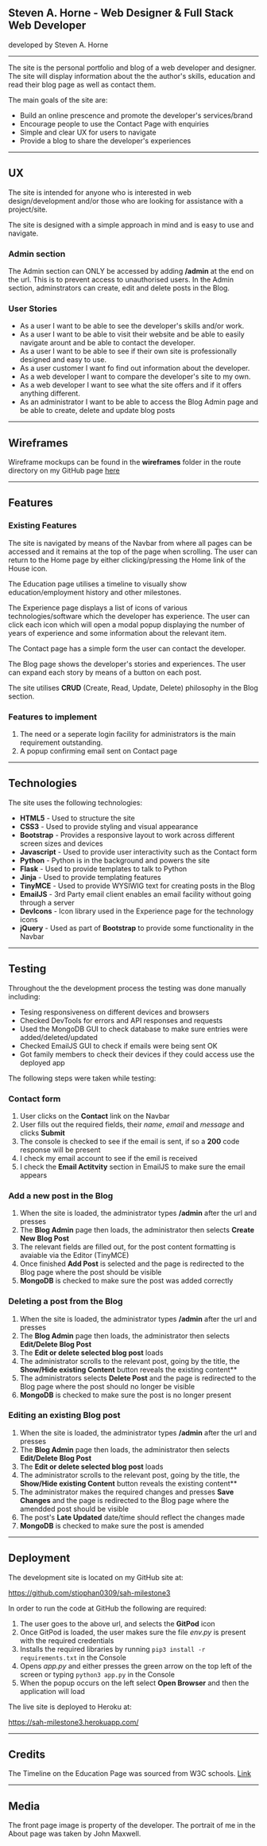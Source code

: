 ## Steven A. Horne - Web Designer & Full Stack Web Developer

developed by Steven A. Horne

---


The site is the personal portfolio and blog of a web developer and designer.  The site will display information about the the author's skills, education and read their blog page as well as contact them.

The main goals of the site are: 

* Build an online prescence and promote the developer's services/brand
* Encourage people to use the Contact Page with enquiries
* Simple and clear UX for users to navigate
* Provide a blog to share the developer's experiences

---

## UX

The site is intended for anyone who is interested in web design/development and/or those who are looking for assistance with a project/site.

The site is designed with a simple approach in mind and is easy to use and navigate. 


### Admin section

The Admin section can ONLY be accessed by adding **/admin** at the end on the url.  This is to prevent access to unauthorised users.
In the Admin section, adminstrators can create, edit and delete posts in the Blog.


### User Stories

* As a user I want to be able to see the developer's skills and/or work.
* As a user I want to be able to visit their website and be able to easily navigate arount and be able to contact the developer.
* As a user I want to be able to see if their own site is professionally designed and easy to use.
* As a user customer I want fo find out information about the developer.
* As a web developer I want to compare the developer's site to my own.
* As a web developer I want to see what the site offers and if it offers anything different.
* As an administrator I want to be able to access the Blog Admin page and be able to create, delete and update blog posts

---

## Wireframes

Wireframe mockups can be found in the **wireframes** folder in the route directory on my GitHub page [here](https://github.com/stiophan0309/sah-milestone3)

---

## Features

### Existing Features

The site is navigated by means of the Navbar from where all pages can be accessed and it remains at the top of the page when scrolling.  The user can return to the Home page by either clicking/pressing the Home link of the House icon.

The Education page utilises a timeline to visually show education/employment history and other milestones.

The Experience page displays a list of icons of various technologies/software which the developer has experience.  The user can click each icon which will open a modal popup displaying the number of years of experience and some information about the relevant item.

The Contact page has a simple form the user can contact the developer.

The Blog page shows the developer's stories and experiences. The user can expand each story by means of a button on each post.

The site utilises **CRUD** (Create, Read, Update, Delete) philosophy in the Blog section. 

### Features to implement

1. The need or a seperate login facility for administrators is the main requirement outstanding.
2. A popup confirming email sent on Contact page

---

## Technologies

The site uses the following technologies:

* **HTML5** - Used to structure the site
* **CSS3** - Used to provide styling and visual appearance
* **Bootstrap** - Provides a responsive layout to work across different screen sizes and devices
* **Javascript** - Used to provide user interactivity such as the Contact form
* **Python** - Python is in the background and powers the site
* **Flask** - Used to provide templates to talk to Python
* **Jinja** - Used to provide templating features
* **TinyMCE** - Used to provide WYSIWIG text for creating posts in the Blog
* **EmailJS** - 3rd Party email client enables an email facility without going through a server
* **DevIcons** - Icon library used in the Experience page for the technology icons
* **jQuery** - Used as part of **Bootstrap** to provide some functionality in the Navbar

---

## Testing

Throughout the the development process the testing was done manually including:

* Tesing responsiveness on different devices and browsers
* Checked DevTools for errors and API responses and requests
* Used the MongoDB GUI to check database to make sure entries were added/deleted/updated
* Checked EmailJS GUI to check if emails were being sent OK
* Got family members to check their devices if they could access use the deployed app

The following steps were taken while testing:

### Contact form

1. User clicks on the **Contact** link on the Navbar
2. User fills out the required fields, their *name*, *email* and *message* and clicks **Submit**
3. The console is checked to see if the email is sent, if so a **200** code response will be present
4. I check my email account to see if the emil is received
5. I check the **Email Actitvity** section in EmailJS to make sure the email appears

### Add a new post in the Blog

1. When the site is loaded, the administrator types **/admin** after the url and presses </Enter>
2. The **Blog Admin** page then loads, the administrator then selects **Create New Blog Post**
3. The relevant fields are filled out, for the post content formatting is avaiable via the Editor (TinyMCE)
4. Once finished **Add Post** is selected and the page is redirected to the Blog page where the post should be visible
5. **MongoDB** is checked to make sure the post was added correctly

### Deleting a post from the Blog

1. When the site is loaded, the administrator types **/admin** after the url and presses </Enter>
2. The **Blog Admin** page then loads, the administrator then selects **Edit/Delete Blog Post**
3. The **Edit or delete selected blog post** loads
4. The administrator scrolls to the relevant post, going by the title, the **Show/Hide existing Content** button reveals the existing content**
5. The administrators selects **Delete Post** and the page is redirected to the Blog page where the post should no longer be visible
6. **MongoDB** is checked to make sure the post is no longer present

### Editing an existing Blog post

1. When the site is loaded, the administrator types **/admin** after the url and presses </Enter>
2. The **Blog Admin** page then loads, the administrator then selects **Edit/Delete Blog Post**
3. The **Edit or delete selected blog post** loads
4. The administrator scrolls to the relevant post, going by the title, the **Show/Hide existing Content** button reveals the existing content**
5. The administrator makes the required changes and presses **Save Changes** and the page is redirected to the Blog page where the amendded post should be visible
6. The post's **Late Updated** date/time should reflect the changes made
7. **MongoDB** is checked to make sure the post is amended




---

## Deployment

The development site is located on my GitHub site at:

https://github.com/stiophan0309/sah-milestone3

In order to run the code at GitHub the following are required:

1. The user goes to the above url, and selects the **GitPod** icon
2. Once GitPod is loaded, the user makes sure the file *env.py* is present with the required credentials
3. Installs the required libraries by running `pip3 install -r requirements.txt` in the Console
4. Opens *app.py* and either presses the green arrow on the top left of the screen or typing `python3 app.py` in the Console
5. When the popup occurs on the left select **Open Browser** and then the application will load

The live site is deployed to Heroku at:

https://sah-milestone3.herokuapp.com/

---

## Credits

The Timeline on the Education Page was sourced from W3C schools.  [Link](https://www.w3schools.com/howto/howto_css_timeline.asp "here")

---

## Media

The front page image is property of the developer.
The portrait of me in the About page was taken by John Maxwell.